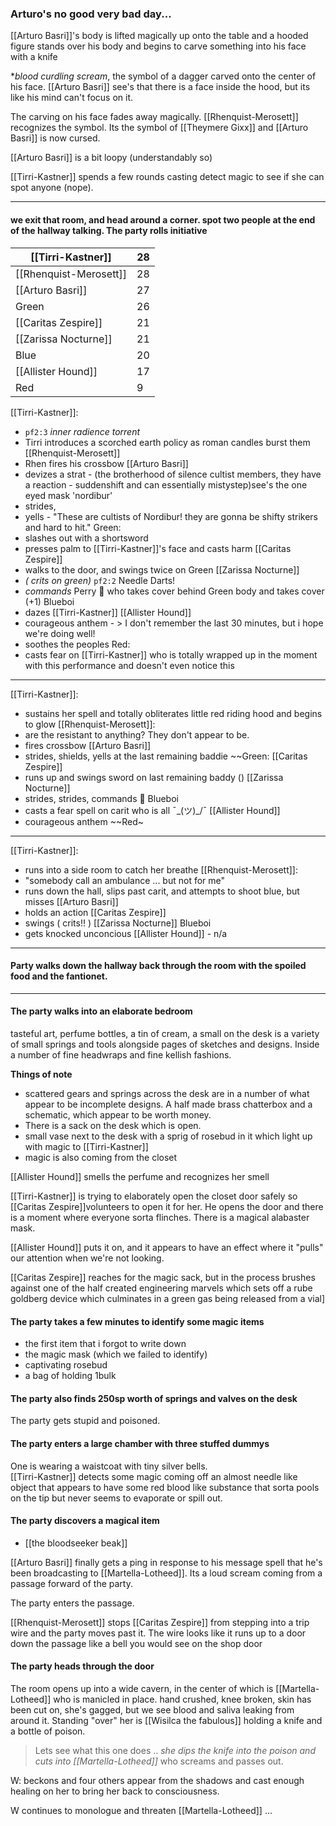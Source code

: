 ### Arturo's no good very bad day...

 [[Arturo Basri]]'s body is lifted magically up onto the table and a hooded figure stands over his body and begins to carve something into his face with a knife

**blood curdling scream*, the symbol of a dagger carved onto the center of his face.  [[Arturo Basri]] see's that there is a face inside the hood, but its like his mind can't focus on it.  

The carving on his face fades away magically.  [[Rhenquist-Merosett]] recognizes the symbol.  Its the symbol of [[Theymere Gixx]] and [[Arturo Basri]] is now cursed.  

[[Arturo Basri]] is a bit loopy (understandably so)

[[Tirri-Kastner]] spends a few rounds casting detect magic to see if she can spot anyone (nope).

---
#### we exit that room, and head around a corner.  spot two people at the end of the hallway talking.  The party rolls initiative

| [[Tirri-Kastner]] | 28  |
| ----------------------- | --- |
| [[Rhenquist-Merosett]]  | 28  |
| [[Arturo Basri]]        | 27  |
| Green                   | 26  |
| [[Caritas Zespire]]     | 21  |
| [[Zarissa Nocturne]]    | 21  |
| Blue                    | 20  |
| [[Allister Hound]]      | 17  |
| Red                     | 9   |

[[Tirri-Kastner]]: 
- `pf2:3` *inner radience torrent*
- Tirri introduces a scorched earth policy as roman candles burst them
[[Rhenquist-Merosett]]
- Rhen fires his crossbow
[[Arturo Basri]]
- devizes a strat - (the brotherhood of silence cultist members, they have a reaction - suddenshift and can essentially mistystep)see's the one eyed mask 'nordibur'
- strides,
- yells - "These are cultists of Nordibur!  they are gonna be shifty strikers and hard to hit."
Green: 
- slashes out with a shortsword
- presses palm to [[Tirri-Kastner]]'s face and casts harm
[[Caritas Zespire]]
- walks to the door, and swings twice on Green
[[Zarissa Nocturne]]
- *( crits on green)*  `pf2:2` Needle Darts!
- _commands_ Perry 🦡 who takes cover behind Green body and takes cover (+1)
Blueboi
- dazes [[Tirri-Kastner]]
[[Allister Hound]]
- courageous anthem - > I don't remember the last 30 minutes, but i hope we're doing well!
- soothes the peoples
Red:
- casts fear on [[Tirri-Kastner]] who is totally wrapped up in the moment with this performance and doesn't even notice this
---

[[Tirri-Kastner]]: 
- sustains her spell and totally obliterates little red riding hood and begins to glow
[[Rhenquist-Merosett]]:
- are the resistant to anything?  They don't appear to be.
- fires crossbow 
[[Arturo Basri]]
- strides, shields, yells at the last remaining baddie 
~~Green: 
[[Caritas Zespire]]
- runs up and swings sword on last remaining baddy ()
[[Zarissa Nocturne]]
- strides, strides, commands 🦡
Blueboi
- casts a fear spell on carit who is all ¯\_(ツ)_/¯
[[Allister Hound]]
- courageous anthem 
~~Red~
---
[[Tirri-Kastner]]: 
- runs into a side room to catch her breathe
[[Rhenquist-Merosett]]:
- "somebody call an ambulance ... but not for me"
- runs down the hall, slips past carit, and attempts to shoot blue, but misses
[[Arturo Basri]]
- holds an action
[[Caritas Zespire]]
- swings ( crits!! )
[[Zarissa Nocturne]]
Blueboi
- gets knocked unconcious
[[Allister Hound]] - n/a

---

#### Party walks down the hallway back through the room with the spoiled food and the fantionet.

---
#### The party walks into an elaborate bedroom
tasteful art, perfume bottles, a tin of cream, a small on the desk is a variety of small springs and tools alongside pages of sketches and designs.  Inside a number of fine headwraps and fine kellish fashions.

**Things of note**
- scattered gears and springs across the desk are in a number of what appear to be incomplete designs.  A half made brass chatterbox and a schematic, which appear to be worth money.  
- There is a sack on the desk which is open.
- small vase next to the desk with a sprig of rosebud in it which light up with magic to [[Tirri-Kastner]]
- magic is also coming from the closet

[[Allister Hound]] smells the perfume and recognizes her smell

[[Tirri-Kastner]] is trying to elaborately open the closet door safely so [[Caritas Zespire]]volunteers to open it for her.  He opens the door and there is a moment where everyone sorta flinches.  There is a magical alabaster mask.

[[Allister Hound]] puts it on, and it appears to have an effect where it "pulls" our attention when we're not looking.

[[Caritas Zespire]] reaches for the magic sack, but in the process brushes against one of the half created engineering marvels which sets off a rube goldberg device which culminates in a green gas being released from a vial]

#### The party takes a few minutes to identify some magic items
- the first item that i forgot to write down
- the magic mask (which we failed to identify)
- captivating rosebud
- a bag of holding 1bulk

#### The party also finds 250sp worth of springs and valves on the desk

The party gets stupid and poisoned.

#### The party enters a large chamber with three stuffed dummys
One is wearing a waistcoat with tiny silver bells.  
[[Tirri-Kastner]] detects some magic coming off an almost needle like object that appears to have some red blood like substance that sorta pools on the tip but never seems to evaporate or spill out.

#### The party discovers a magical item
- [[the bloodseeker beak]]

[[Arturo Basri]] finally gets a ping in response to his message spell that he's been broadcasting to [[Martella-Lotheed]].  Its a loud scream coming from a passage forward of the party.

The party enters the passage.

[[Rhenquist-Merosett]] stops [[Caritas Zespire]] from stepping into a trip wire and the party moves past it.   The wire looks like it runs up to a door down the passage like a bell you would see on the shop door

#### The party heads through the door
The room opens up into a wide cavern, in the center of which is [[Martella-Lotheed]] who is manicled in place.  hand crushed, knee broken, skin has been cut on, she's gagged, but we see blood and saliva leaking from around it.  Standing "over" her is [[Wisilca the fabulous]] holding a knife and a bottle of poison.  

> Lets see what this one does .. *she dips the knife into the poison and cuts into [[Martella-Lotheed]]* who screams and passes out.  

W: beckons and four others appear from the shadows and cast enough healing on her to bring her back to consciousness.

W continues to monologue and threaten [[Martella-Lotheed]] ...




